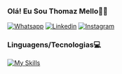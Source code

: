 
### Olá! Eu Sou Thomaz Mello🤚🏼

[![Whatsapp](https://img.shields.io/badge/WhatsApp-25D366?style=for-the-badge&logo=whatsapp&logoColor=white)](https://api.whatsapp.com/send?phone=5512987072463) 
[![Linkedin](https://img.shields.io/badge/LinkedIn-0077B5?style=for-the-badge&logo=linkedin&logoColor=white)](https://www.linkedin.com/in/thomaz-feitosa-de-mello-76a9a5294/)
[![Instagram](https://img.shields.io/badge/Instagram-E4405F?style=for-the-badge&logo=instagram&logoColor=white)](https://www.instagram.com/thomaz_mellux)

### Linguagens/Tecnologias💻

[![My Skills](https://skillicons.dev/icons?i=js,ts,react,nodejs,nextjs,express,py,flask,mysql,docker,git,github)](https://skillicons.dev)


